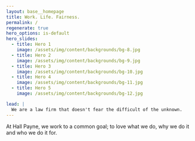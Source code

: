 ```yaml
---
layout: base__homepage
title: Work. Life. Fairness.
permalink: /
regenerate: true
hero_options: is-default
hero_slides:
  - title: Hero 1
    image: /assets/img/content/backgrounds/bg-8.jpg
  - title: Hero 2
    image: /assets/img/content/backgrounds/bg-9.jpg
  - title: Hero 3
    image: /assets/img/content/backgrounds/bg-10.jpg
  - title: Hero 4
    image: /assets/img/content/backgrounds/bg-11.jpg
  - title: Hero 5
    image: /assets/img/content/backgrounds/bg-12.jpg

lead: |
  We are a law firm that doesn't fear the difficult of the unknown.
---
```


At Hall Payne, we work to a common goal; to love what we do, why we do it and who we do it for.